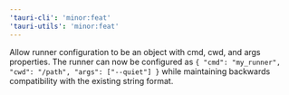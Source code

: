 ```yaml
---
'tauri-cli': 'minor:feat'
'tauri-utils': 'minor:feat'
---
```


Allow runner configuration to be an object with cmd, cwd, and args properties. The runner can now be configured as `{ "cmd": "my_runner", "cwd": "/path", "args": ["--quiet"] }` while maintaining backwards compatibility with the existing string format.
